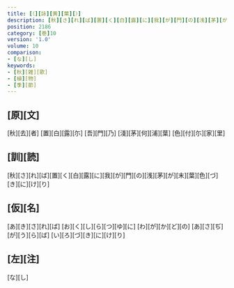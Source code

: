 ```yaml
---
title: [（][詠][黄][葉][）]
description: [秋][さ][れ][ば][置][く][白][露][に][我][が][門][の][浅][茅][が][末][葉][色][づ][き][に][け][り]
position: 2186
category: [巻]10
version: '1.0'
volume: 10
comparison:
- [な][し]
keywords:
- [秋][雑][歌]
- [植][物]
- [季][節]
---
```


## [原][文]

[秋][去][者] [置][白][露][尓] [吾][門][乃] [淺][茅][何][浦][葉] [色][付][尓][家][里]

## [訓][読]

[秋][さ][れ][ば][置][く][白][露][に][我][が][門][の][浅][茅][が][末][葉][色][づ][き][に][け][り]

## [仮][名]

[あ][き][さ][れ][ば] [お][く][し][ら][つ][ゆ][に] [わ][が][か][ど][の] [あ][さ][ぢ][が][う][ら][ば] [い][ろ][づ][き][に][け][り]

## [左][注]

[な][し]
